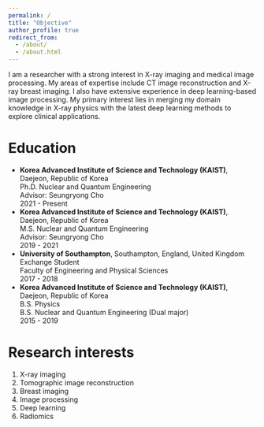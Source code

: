 ```yaml
---
permalink: /
title: "Objective"
author_profile: true
redirect_from: 
  - /about/
  - /about.html
---
```


I am a researcher with a strong interest in X-ray imaging and medical image processing. My areas of expertise include CT image reconstruction and X-ray breast imaging. I also have extensive experience in deep learning-based image processing. My primary interest lies in merging my domain knowledge in X-ray physics with the latest deep learning methods to explore clinical applications.

Education
======
- **Korea Advanced Institute of Science and Technology (KAIST)**, Daejeon, Republic of Korea   
Ph.D. Nuclear and Quantum Engineering   
Advisor: Seungryong Cho   
2021 - Present   
- **Korea Advanced Institute of Science and Technology (KAIST)**, Daejeon, Republic of Korea   
M.S. Nuclear and Quantum Engineering   
Advisor: Seungryong Cho  
2019 - 2021   
- **University of Southampton**, Southampton, England, United Kingdom   
Exchange Student   
Faculty of Engineering and Physical Sciences   
2017 - 2018   
- **Korea Advanced Institute of Science and Technology (KAIST)**, Daejeon, Republic of Korea   
B.S. Physics   
B.S. Nuclear and Quantum Engineering (Dual major)   
2015 - 2019   

Research interests
======
1. X-ray imaging
1. Tomographic image reconstruction
1. Breast imaging
1. Image processing
1. Deep learning
1. Radiomics
